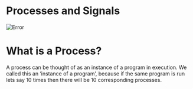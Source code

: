 # Processes and Signals
![Error](https://www.cs.uic.edu/~jbell/CourseNotes/OperatingSystems/images/Chapter3/3_08_ProcessTree.jpg)

# What is a Process?
A process can be thought of as an instance of a program in execution. We called this an ‘instance of a program’, because if the same program is run lets say 10 times then there will be 10 corresponding processes.